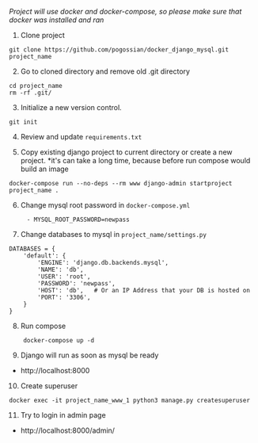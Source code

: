 *Project will use docker and docker-compose, so please make sure that docker was installed and ran*

1) Clone project 

```
git clone https://github.com/pogossian/docker_django_mysql.git project_name
```

2) Go to cloned directory and remove old .git directory

```
cd project_name
rm -rf .git/
```

3) Initialize a new version control.

```
git init
```

4) Review and update `requirements.txt`


5) Copy existing django project to current directory or create a new project.
*it's can take a long time, because before run compose would build an image

```
docker-compose run --no-deps --rm www django-admin startproject project_name .
```

6) Change mysql root password in `docker-compose.yml`

```
     - MYSQL_ROOT_PASSWORD=newpass
```

7) Change databases to mysql in `project_name/settings.py`

```
DATABASES = {
    'default': {
        'ENGINE': 'django.db.backends.mysql',
        'NAME': 'db',
        'USER': 'root',
        'PASSWORD': 'newpass',
        'HOST': 'db',   # Or an IP Address that your DB is hosted on
        'PORT': '3306',
    }
}
```

8) Run compose 

```
    docker-compose up -d
```

9) Django will run as soon as mysql be ready
* http://localhost:8000


10) Create superuser

```
docker exec -it project_name_www_1 python3 manage.py createsuperuser
```

11) Try to login in admin page
* http://localhost:8000/admin/

